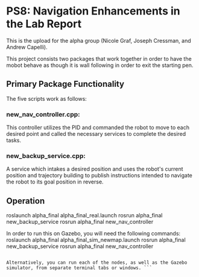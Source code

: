 # PS8: Navigation Enhancements in the Lab Report
This is the upload for the alpha group (Nicole Graf, Joseph Cressman, and Andrew Capelli).

This project consists two packages that work together in order to have the mobot behave as though it is wall following in order to exit the starting pen. 

## Primary Package Functionality
The five scripts work as follows:

### new_nav_controller.cpp:
This controller utilizes the PID and commanded the robot to move to each desired point and called the necessary services to complete the desired tasks.

### new_backup_service.cpp: 
A service which intakes a desired position and uses the robot's current position and trajectory building to publish instructions intended to navigate the robot to its goal position in reverse.

## Operation
roslaunch alpha_final alpha_final_real.launch
rosrun alpha_final new_backup_service
rosrun alpha_final new_nav_controller

In order to run this on Gazebo, you will need the following commands:
roslaunch alpha_final alpha_final_sim_newmap.launch
rosrun alpha_final new_backup_service
rosrun alpha_final new_nav_controller

```

Alternatively, you can run each of the nodes, as well as the Gazebo simulator, from separate terminal tabs or windows. ```
```
